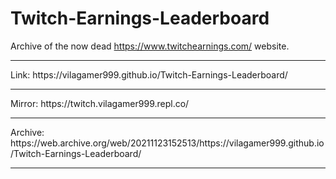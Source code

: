 # Twitch-Earnings-Leaderboard
Archive of the now dead https://www.twitchearnings.com/ website.
<hr>
Link: https://vilagamer999.github.io/Twitch-Earnings-Leaderboard/ <hr>
Mirror: https://twitch.vilagamer999.repl.co/ <hr>
Archive: https://web.archive.org/web/20211123152513/https://vilagamer999.github.io/Twitch-Earnings-Leaderboard/ <hr>
